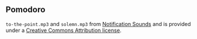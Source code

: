 ## Pomodoro

`to-the-point.mp3` and `solemn.mp3` from [Notification Sounds](https://notificationsounds.com) and is provided under a [Creative Commons Attribution license](https://creativecommons.org/licenses/by/4.0/legalcode).

